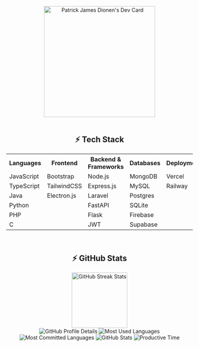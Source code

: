 <div align="center">
  <a href="https://app.daily.dev/patrickjamesdionen">
    <img src="https://api.daily.dev/devcards/v2/F2ivuAoInnVleFiy2miwc.png?type=default&r=81c" width="300" alt="Patrick James Dionen's Dev Card" />
  </a>
</div>

<br>

<div align="center">
  <h2>⚡ Tech Stack</h2>
  
  <table>
    <tr>
      <th>Languages</th>
      <th>Frontend</th>
      <th>Backend & Frameworks</th>
      <th>Databases</th>
      <th>Deployment</th>
      <th>Design & Prototyping</th>
    </tr>
    <tr>
      <td>JavaScript</td>
      <td>Bootstrap</td>
      <td>Node.js</td>
      <td>MongoDB</td>
      <td>Vercel</td>
      <td>Framer</td>
    </tr>
    <tr>
      <td>TypeScript</td>
      <td>TailwindCSS</td>
      <td>Express.js</td>
      <td>MySQL</td>
      <td>Railway</td>
      <td>Figma</td>
    </tr>
    <tr>
      <td>Java</td>
      <td>Electron.js</td>
      <td>Laravel</td>
      <td>Postgres</td>
      <td></td>
      <td>Canva</td>
    </tr>
    <tr>
      <td>Python</td>
      <td></td>
      <td>FastAPI</td>
      <td>SQLite</td>
      <td></td>
      <td></td>
    </tr>
    <tr>
      <td>PHP</td>
      <td></td>
      <td>Flask</td>
      <td>Firebase</td>
      <td></td>
      <td></td>
    </tr>
    <tr>
      <td>C</td>
      <td></td>
      <td>JWT</td>
      <td>Supabase</td>
      <td></td>
      <td></td>
    </tr>
  </table>
</div>

<br>

<div align="center"> 
  <h2>⚡ GitHub Stats</h2>
  <img height="150px" src="https://streak-stats.demolab.com?user=ImTrikk&theme=algolia" alt="GitHub Streak Stats"><br>
  <img src="https://github-profile-summary-cards.vercel.app/api/cards/profile-details?username=ImTrikk&theme=algolia" alt="GitHub Profile Details">
  <img src="https://github-profile-summary-cards.vercel.app/api/cards/repos-per-language?username=ImTrikk&theme=algolia" alt="Most Used Languages">
  <img src="https://github-profile-summary-cards.vercel.app/api/cards/most-commit-language?username=ImTrikk&theme=algolia" alt="Most Committed Languages">
  <img src="https://github-profile-summary-cards.vercel.app/api/cards/stats?username=ImTrikk&theme=algolia" alt="GitHub Stats">
  <img src="https://github-profile-summary-cards.vercel.app/api/cards/productive-time?username=ImTrikk&theme=algolia" alt="Productive Time">
</div>
